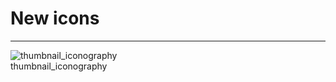 
# New icons

---

  
![thumbnail_iconography](https://studio-assets.supernova.io/design-systems/27883/e4c56234-3d29-46d9-8711-678684968406.png)  
thumbnail_iconography  

